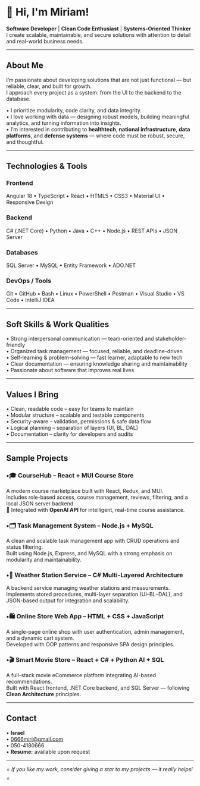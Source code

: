 # 👋 Hi, I'm Miriam!  

 **Software Developer** |  **Clean Code Enthusiast** |  **Systems-Oriented Thinker**  
I create scalable, maintainable, and secure solutions with attention to detail and real-world business needs.

---

##  About Me  
I’m passionate about developing solutions that are not just functional — but reliable, clear, and built for growth.  
I approach every project as a system: from the UI to the backend to the database.  

• I prioritize modularity, code clarity, and data integrity.  
• I love working with data — designing robust models, building meaningful analytics, and turning information into insights.  
• I’m interested in contributing to **healthtech**, **national infrastructure**, **data platforms**, and **defense systems** — where code must be robust, secure, and thoughtful.  

---

##  Technologies & Tools  

###  Frontend  
Angular 18 • TypeScript • React • HTML5 • CSS3 • Material UI • Responsive Design  
###  Backend  
C# (.NET Core) • Python • Java • C++ • Node.js • REST APIs • JSON Server   
###  Databases  
SQL Server • MySQL • Entity Framework • ADO.NET  
###  DevOps / Tools  
Git • GitHub • Bash • Linux • PowerShell • Postman • Visual Studio • VS Code • IntelliJ IDEA  

---

##  Soft Skills & Work Qualities  
• Strong interpersonal communication — team-oriented and stakeholder-friendly  
• Organized task management — focused, reliable, and deadline-driven  
• Self-learning & problem-solving — fast learner, adaptable to new tech  
• Clear documentation — ensuring knowledge sharing and maintainability  
• Passionate about software that improves real lives  

---

##  Values I Bring  
• Clean, readable code – easy for teams to maintain  
• Modular structure – scalable and testable components  
• Security-aware – validation, permissions & safe data flow  
• Logical planning – separation of layers (UI, BL, DAL)  
• Documentation – clarity for developers and audits  

---

##  Sample Projects  
### •🎓 CourseHub – React + MUI Course Store  
A modern course marketplace built with React, Redux, and MUI.  
Includes role-based access, course management, reviews, filtering, and a local JSON server backend.  
🧠 Integrated with **OpenAI API** for intelligent, real-time course assistance.  

### •🗂️ Task Management System – Node.js + MySQL  
A clean and scalable task management app with CRUD operations and status filtering.  
Built using Node.js, Express, and MySQL with a strong emphasis on modularity and maintainability.

### •📡 Weather Station Service – C# Multi-Layered Architecture  
A backend service managing weather stations and measurements.  
Implements stored procedures, multi-layer separation (UI–BL–DAL), and JSON-based output for integration and scalability.

### •🛍️ Online Store Web App – HTML + CSS + JavaScript  
A single-page online shop with user authentication, admin management, and a dynamic cart system.  
Developed with OOP patterns and responsive SPA design principles.

### •🎬 Smart Movie Store – React + C# + Python AI + SQL  
A full-stack movie eCommerce platform integrating AI-based recommendations.  
Built with React frontend, .NET Core backend, and SQL Server — following **Clean Architecture** principles.  

---

##  Contact  

• **Israel**  
• [‫0666miri@gmail.com‬](mailto:‫0666miri@gmail.com‬)  
• 050-4180666  
• **Resume:** available upon request  

---

⭐ _If you like my work, consider giving a star to my projects — it really helps!_ ⭐
